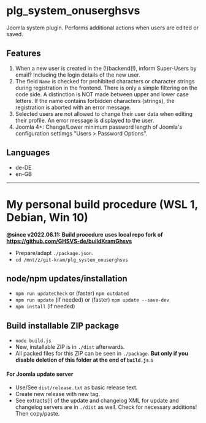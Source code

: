# plg_system_onuserghsvs
Joomla system plugin. Performs additional actions when users are edited or saved.

## Features
1. When a new user is created in the (!)backend(!), inform Super-Users by email? Including the login details of the new user.
2. The field `Name` is checked for prohibited characters or character strings during registration in the frontend. There is only a simple filtering on the code side. A distinction is NOT made between upper and lower case letters. If the name contains forbidden characters (strings), the registration is aborted with an error message.
3. Selected users are not allowed to change their user data when editing their profile. An error message is displayed to the user.
4. Joomla 4+: Change/Lower minimum password length of Joomla's configuration settimgs "Users > Password Options".

## Languages
- de-DE
- en-GB

----------------------

# My personal build procedure (WSL 1, Debian, Win 10)

**@since v2022.06.11: Build procedure uses local repo fork of https://github.com/GHSVS-de/buildKramGhsvs**

- Prepare/adapt `./package.json`.
- `cd /mnt/z/git-kram/plg_system_onuserghsvs`

## node/npm updates/installation
- `npm run updateCheck` or (faster) `npm outdated`
- `npm run update` (if needed) or (faster) `npm update --save-dev`
- `npm install` (if needed)

## Build installable ZIP package
- `node build.js`
- New, installable ZIP is in `./dist` afterwards.
- All packed files for this ZIP can be seen in `./package`. **But only if you disable deletion of this folder at the end of `build.js`**.s

#### For Joomla update server
- Use/See `dist/release.txt` as basic release text.
- Create new release with new tag.
- See extracts(!) of the update and changelog XML for update and changelog servers are in `./dist` as well. Check for necessary additions! Then copy/paste.
